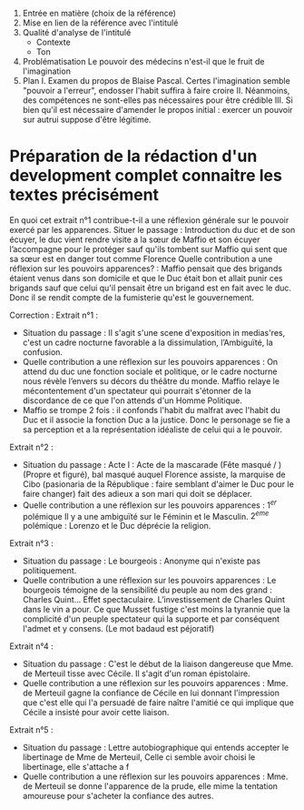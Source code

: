1. Entrée en matière (choix de la référence)
2. Mise en lien de la référence avec l'intitulé
3. Qualité d'analyse de l'intitulé
   - Contexte
   - Ton
4. Problématisation
   Le pouvoir des médecins n'est-il que le fruit de l'imagination
5. Plan
   I. Examen du propos de Blaise Pascal. Certes l'imagination semble "pouvoir a l'erreur", endosser l'habit suffira à faire croire
   II. Néanmoins, des compétences ne sont-elles pas nécessaires pour être crédible
   III. Si bien qu'il est nécessaire d'amender le propos initial : exercer un pouvoir sur autrui suppose d'être légitime. 

# Préparation de la rédaction d'un development complet connaitre les textes précisément
En quoi cet extrait n°1 contribue-t-il a une réflexion générale sur le pouvoir exercé par les apparences. 
Situer le passage : Introduction du duc et de son écuyer, le duc vient rendre visite a la sœur de Maffio et son écuyer l’accompagne pour le protéger sauf qu'ils tombent sur Maffio qui sent que sa sœur est en danger tout comme Florence
Quelle contribution a une réflexion sur les pouvoirs apparences? : Maffio pensait que des brigands étaient venus dans son domicile et que le Duc était bon et allait punir ces brigands sauf que celui qu'il pensait être un brigand est en fait avec le duc. Donc il se rendit compte de la fumisterie qu'est le gouvernement.

Correction : 
Extrait n°1 :
- Situation du passage :
  Il s'agit s'une scene d'exposition in medias'res, c'est un cadre nocturne favorable a la dissimulation, l’Ambiguïté, la confusion. 
- Quelle contribution a une réflexion sur les pouvoirs apparences :
  On attend du duc une fonction sociale et politique, or le cadre nocturne nous révèle l’envers su décors du théâtre du monde. Maffio relaye le mécontentement d'un spectateur qui pourrait s'étonner de la discordance de ce que l'on attends d'un Homme Politique. 
- Maffio se trompe 2 fois : il confonds l'habit du malfrat avec l'habit du Duc et il associe la fonction Duc a la justice. Donc le personage se fie a sa perception et a la représentation idéaliste de celui qui a le pouvoir. 

Extrait n°2 :
- Situation du passage :
  Acte I : Acte de la mascarade (Fête masqué / ) (Propre et figuré), bal masqué auquel Florence assiste, la marquise de Cibo (pasionaria de la République : faire semblant d'aimer le Duc pour le faire changer) fait des adieux a son mari qui doit se déplacer.
- Quelle contribution a une réflexion sur les pouvoirs apparences : 
  $1^{er}$ polémique Il y a une ambiguïté sur le Féminin et le Masculin. $2^{eme}$ polémique : Lorenzo et le Duc déprécie la religion. 

Extrait n°3 :
- Situation du passage :
  Le bourgeois : Anonyme qui n'existe pas politiquement. 
- Quelle contribution a une réflexion sur les pouvoirs apparences : 
  Le bourgeois témoigne de la sensibilité du peuple au nom des grand : Charles Quint... 
  Effet spectaculaire. L’investissement de Charles Quint dans le vin a pour. 
  Ce que Musset fustige c'est moins la tyrannie que la complicité d'un peuple spectateur qui la supporte et par conséquent l'admet et y consens. (Le mot badaud est péjoratif)

Extrait n°4 :
- Situation du passage : 
  C'est le début de la liaison dangereuse que Mme. de Merteuil tisse avec Cécile. Il s'agit d'un roman épistolaire. 
- Quelle contribution a une réflexion sur les pouvoirs apparences : 
  Mme. de Merteuil gagne la confiance de Cécile en lui donnant l'impression que c'est elle qui l'a persuadé de faire naître l'amitié ce qui implique que Cécile a insisté pour avoir cette liaison. 

Extrait n°5 : 
- Situation du passage : 
  Lettre autobiographique qui entends accepter le libertinage de Mme de Merteuil, Celle ci semble avoir choisi le libertinage, elle s'attache a f
- Quelle contribution a une réflexion sur les pouvoirs apparences : 
  Mme. de Merteuil se donne l'apparence de la prude, elle mime la tentation amoureuse pour s'acheter la confiance des autres. 